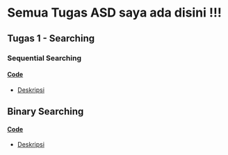 # Semua Tugas ASD saya ada disini !!!
## Tugas 1 - Searching 
### Sequential Searching
#### [Code](https://github.com/Leonnyndra/ASD/blob/f53c1a16a7ca9093097ea74b1d88afc643c2fe5b/Searching/Sequential%20Searching.c)
* [Deskripsi](https://github.com/Leonnyndra/ASD/blob/f53c1a16a7ca9093097ea74b1d88afc643c2fe5b/Searching/Desc/Deskripsi%20Sequential)

## Binary Searching
#### [Code](https://github.com/Leonnyndra/ASD/blob/f53c1a16a7ca9093097ea74b1d88afc643c2fe5b/Searching/Binary%20Searching.c)
* [Deskripsi](https://github.com/Leonnyndra/ASD/blob/f53c1a16a7ca9093097ea74b1d88afc643c2fe5b/Searching/Desc/Deskripsi%20Binary)